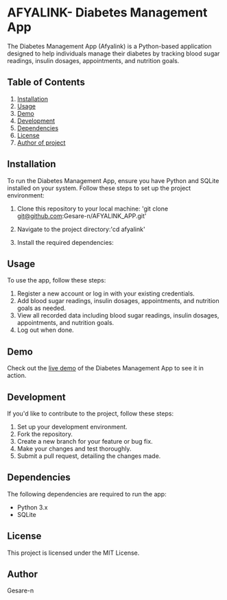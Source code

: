 # AFYALINK- Diabetes Management App 

The Diabetes Management App (Afyalink) is a Python-based application designed to help individuals manage their diabetes by tracking blood sugar readings, insulin dosages, appointments, and nutrition goals.

## Table of Contents

1. [Installation](#installation)
2. [Usage](#usage)
3. [Demo](#demo)
4. [Development](#development)
5. [Dependencies](#dependencies)
6. [License](#license)
7. [Author of project](#author-of-the-project)

## Installation

To run the Diabetes Management App, ensure you have Python and SQLite installed on your system. Follow these steps to set up the project environment:

1. Clone this repository to your local machine: 'git clone git@github.com:Gesare-n/AFYALINK_APP.git'

2. Navigate to the project directory:'cd afyalink'


3. Install the required dependencies:


## Usage

To use the app, follow these steps:

1. Register a new account or log in with your existing credentials.
2. Add blood sugar readings, insulin dosages, appointments, and nutrition goals as needed.
3. View all recorded data including blood sugar readings, insulin dosages, appointments, and nutrition goals.
4. Log out when done.

## Demo

Check out the [live demo]() of the Diabetes Management App to see it in action.


## Development

If you'd like to contribute to the project, follow these steps:

1. Set up your development environment.
2. Fork the repository.
3. Create a new branch for your feature or bug fix.
4. Make your changes and test thoroughly.
5. Submit a pull request, detailing the changes made.


## Dependencies

The following dependencies are required to run the app:

- Python 3.x
- SQLite

## License

This project is licensed under the MIT License.

## Author

Gesare-n
